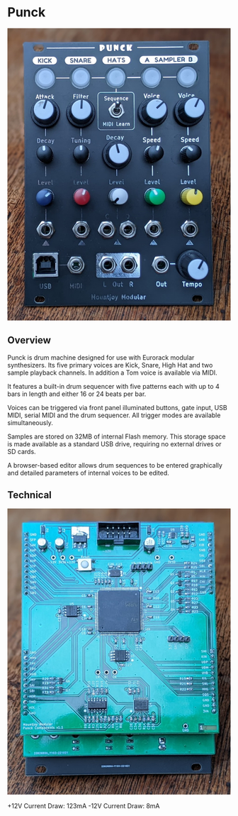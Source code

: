 # Punck
![Image](https://raw.githubusercontent.com/dchwebb/Punck/master/Graphics/Punck_Front.jpg "icon")

Overview
--------

Punck is drum machine designed for use with Eurorack modular synthesizers. Its five primary voices are Kick, Snare, High Hat and two sample playback channels. In addition a Tom voice is available via MIDI.

It features a built-in drum sequencer with five patterns each with up to 4 bars in length and either 16 or 24 beats per bar.

Voices can be triggered via front panel illuminated buttons, gate input, USB MIDI, serial MIDI and the drum sequencer. All trigger modes are available simultaneously.

Samples are stored on 32MB of internal Flash memory. This storage space is made available as a standard USB drive, requiring no external drives or SD cards.

A browser-based editor allows drum sequences to be entered graphically and detailed parameters of internal voices to be edited.

Technical
------------

![Image](https://raw.githubusercontent.com/dchwebb/Punck/master/Graphics/Punck_Back.jpg "icon")

+12V Current Draw: 123mA
-12V Current Draw: 8mA